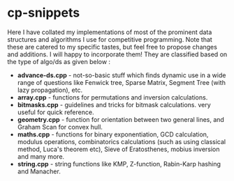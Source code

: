 # cp-snippets

Here I have collated my implementations of most of the prominent data structures and algorithms I use for competitive programming. Note that these are catered to my specific tastes, but feel free to propose changes and additions. I will happy to incorporate them! They are classified based on the type of algo/ds as given below : 

- **advance-ds.cpp** - not-so-basic stuff which finds dynamic use in a wide range of questions like Fenwick tree, Sparse Matrix, Segment Tree (with lazy propagation), etc.
- **array.cpp** - functions for permutations and inversion calculations.
- **bitmasks.cpp** - guidelines and tricks for bitmask calculations. very useful for quick reference.
- **geometry.cpp** - function for orientation between two general lines, and Graham Scan for convex hull.
- **maths.cpp** - functions for binary exponentiation, GCD calculation, modulus operations, combinatorics calculations (such as using classical method, Luca's theorem etc), Sieve of Eratosthenes, mobius inversion and many more.
- **string.cpp** - string functions like KMP, Z-function, Rabin-Karp hashing and Manacher. 
